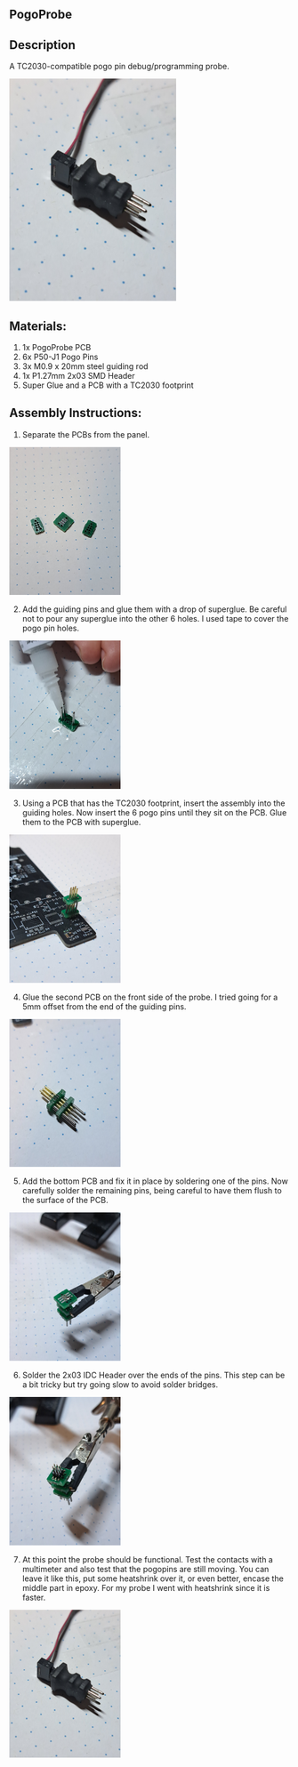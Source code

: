 ## PogoProbe

## Description
A TC2030-compatible pogo pin debug/programming probe.

<img src="assembly/20230415_014813.jpg" width="300"/>

## Materials:
1. 1x PogoProbe PCB
2. 6x P50-J1 Pogo Pins
3. 3x M0.9 x 20mm steel guiding rod
4. 1x P1.27mm 2x03 SMD Header
5. Super Glue and a PCB with a TC2030 footprint

## Assembly Instructions:

1.  Separate the PCBs from the panel.

<img src="assembly/20230415_011656.jpg" width="200"/>

2.  Add the guiding pins and glue them with a drop of superglue. Be careful not to pour any superglue into the other 6 holes. I used tape to cover the pogo pin holes.

<img src="assembly/20230415_012125.jpg" width="200"/>

3.  Using a PCB that has the TC2030 footprint, insert the assembly into the guiding holes. Now insert the 6 pogo pins until they sit on the PCB. Glue them to the PCB with superglue.

<img src="assembly/20230415_012839.jpg" width="200"/>

4.  Glue the second PCB on the front side of the probe. I tried going for a 5mm offset from the end of the guiding pins.

<img src="assembly/20230415_013337.jpg" width="200"/>

5.  Add the bottom PCB and fix it in place by soldering one of the pins. Now carefully solder the remaining pins, being careful to have them flush to the surface of the PCB.

<img src="assembly/20230415_013614.jpg" width="200"/>

6.  Solder the 2x03 IDC Header over the ends of the pins. This step can be a bit tricky but try going slow to avoid solder bridges.

<img src="assembly/20230415_013726.jpg" width="200"/>

7. At this point the probe should be functional. Test the contacts with a multimeter and also test that the pogopins are still moving. You can leave it like this, put some heatshrink over it, or even better, encase the middle part in epoxy. For my probe I went with heatshrink since it is faster.

<img src="Assembly/20230415_014813.jpg" width="200"/>
